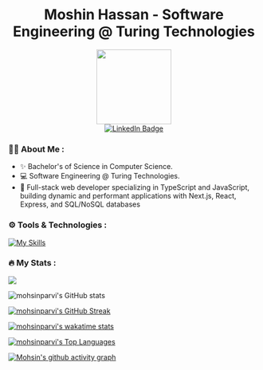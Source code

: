 <div id="header" align="center">
  <h1>Moshin Hassan - Software Engineering @ Turing Technologies </h1>
  <img src="https://media0.giphy.com/media/jdPMeyv9rn0hZHh8n9/giphy.gif?cid=790b761192b7c3bea4652e26b424e3d12f0af4f58b95daae&rid=giphy.gif&ct=s" width="150"/>
  <div id="badges">
  <a href="https://www.linkedin.com/in/mohsinparvi/">
    <img src="https://img.shields.io/badge/LinkedIn-blue?style=for-the-badge&logo=linkedin&logoColor=white" alt="LinkedIn Badge"/>
  </a>
  <!-- <a href="https://stackoverflow.com/users/13228534/mohsinparvi">
    <img src="https://img.shields.io/badge/-Stackoverflow-FE7A16?style=for-the-badge&logo=stack-overflow&logoColor=white" alt="StackOverflow Badge"/>
  </a>
  <a href="https://www.hackerrank.com/mohsinparvi">
    <img src="https://img.shields.io/badge/-Hackerrank-2EC866?style=for-the-badge&logo=HackerRank&logoColor=white" alt="HackerRank Badge"/>
  </a>
    <a href="https://gitlab.com/mohsinparvi">
    <img src="https://img.shields.io/badge/GitLab-330F63?style=for-the-badge&logo=gitlab&logoColor=white" alt="GitLab Badge"/>
  </a>
    <a href="https://codepen.io/mohsinparvi">
    <img src="https://img.shields.io/badge/Codepen-000000?style=for-the-badge&logo=codepen&logoColor=white" alt="Behance Badge"/>
  </a>
     </a>
    <a href="https://www.codewars.com/users/mohsinparvi">
    <img src="https://img.shields.io/badge/Codewars-B1361E?style=for-the-badge&logo=Codewars&logoColor=white" alt="GitLab Badge"/>
  </a>
  <a href="https://www.behance.net/mohsinparvi">
    <img src="https://img.shields.io/badge/Behance-1769ff?style=for-the-badge&logo=behance&logoColor=white" alt="Behance Badge"/>
  </a> -->
  </div>
<img src="https://komarev.com/ghpvc/?username=mohsinparvi&style=flat-square&color=orange" alt=""/>
</div>

### :man_technologist: About Me :

<ul >
  <li> ✨ Bachelor's of Science in Computer Science.</li>
   <li> 💻 Software Engineering @ Turing Technologies.</li>
  <li> 🔭 Full-stack web developer specializing in TypeScript and JavaScript, building dynamic and performant applications with Next.js, React, Express, and SQL/NoSQL databases</li>
<!--   <li> ⚡ Aim to become proficient in the Full-Stack</li> -->
</ul>


### ⚙️ Tools & Technologies :
[![My Skills](https://skillicons.dev/icons?i=js,ts,html,css,sass,bootstrap,tailwind,react,vite,nextjs,redux,graphql,nodejs,express,mongodb,mysql,firebase,postgres,git,postman,vscode,xd,figma,&theme=dark)](https://skillicons.dev)

### :fire: My Stats :
![](https://github-profile-trophy.vercel.app/?username=mohsinparvi&theme=juicyfresh&no-frame=false&no-bg=false&margin-w=4)

![mohsinparvi's GitHub stats](https://github-readme-stats-orcin-pi-41.vercel.app/api?username=mohsinparvi&show_icons=true&theme=vue-dark&count_private=true&include_all_commits=true&hide_rank=true)

[![mohsinparvi's GitHub Streak](http://github-readme-streak-stats.herokuapp.com?user=mohsinparvi&theme=vue-dark)](https://git.io/streak-stats)

[![mohsinparvi's wakatime stats](https://github-readme-stats-orcin-pi-41.vercel.app/api/wakatime?username=aboutmohsin&theme=vue-dark&layout=compact)](https://github.com/anuraghazra/github-readme-stats)

[![mohsinparvi's Top Languages](https://github-readme-stats-orcin-pi-41.vercel.app/api/top-langs/?username=mohsinparvi&langs_count=10&theme=vue-dark&layout=donut)](https://github.com/anuraghazra/github-readme-stats)

[![Mohsin's github activity graph](https://github-readme-activity-graph.vercel.app/graph?username=mohsinparvi&theme=vue)](https://github.com/ashutosh00710/github-readme-activity-graph)


